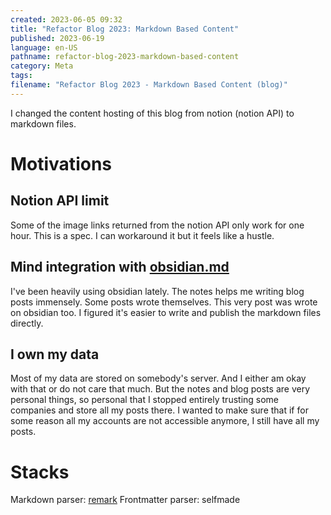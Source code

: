 ```yaml
---
created: 2023-06-05 09:32
title: "Refactor Blog 2023: Markdown Based Content"
published: 2023-06-19
language: en-US
pathname: refactor-blog-2023-markdown-based-content
category: Meta
tags:
filename: "Refactor Blog 2023 - Markdown Based Content (blog)"
---
```


I changed the content hosting of this blog from notion (notion API) to markdown files.

# Motivations
## Notion API limit 
Some of the image links returned from the notion API only work for one hour. This is a spec. I can workaround it but it feels like a hustle.

## Mind integration with [obsidian.md](https://obsidian.md)
I've been heavily using obsidian lately. The notes helps me writing blog posts immensely. Some posts wrote themselves. This very post was wrote on obsidian too. I figured it's easier to write and publish the markdown files directly.

## I own my data
Most of my data are stored on somebody's server. And I either am okay with that or do not care that much. But the notes and blog posts are very personal things, so personal that I stopped entirely trusting some companies and store all my posts there. I wanted to make sure that if for some reason all my accounts are not accessible anymore, I still have all my posts.

# Stacks
Markdown parser: [remark](https://remark.js.org/)
Frontmatter parser: selfmade
